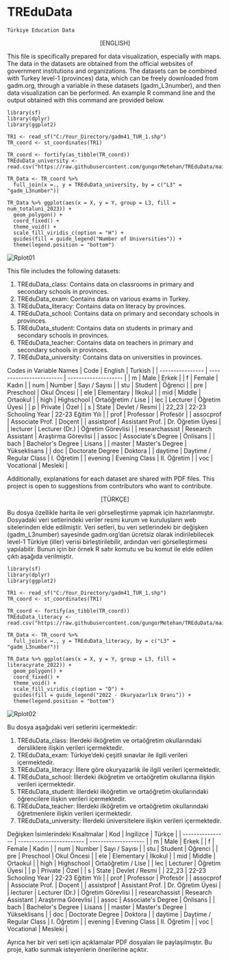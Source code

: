# TREduData

`Türkiye Education Data`

<p align="center">
[ENGLISH]
</p>

This file is specifically prepared for data visualization, especially with maps. The data in the datasets are obtained from the official websites of government institutions and organizations. The datasets can be combined with Turkey level-1 (provinces) data, which can be freely downloaded from gadm.org, through a variable in these datasets (gadm_L3number), and then data visualization can be performed. An example R command line and the output obtained with this command are provided below.

```
library(sf)
library(dplyr)
library(ggplot2)

TR1 <- read_sf("C:/Your_Directory/gadm41_TUR_1.shp")
TR_coord <- st_coordinates(TR1)

TR_coord <- fortify(as_tibble(TR_coord))
TREduData_university <- read.csv("https://raw.githubusercontent.com/gungorMetehan/TREduData/main/TREduData_university.csv")

TR_Data <- TR_coord %>%
  full_join(x =., y = TREduData_university, by = c("L3" = "gadm_L3number"))

TR_Data %>% ggplot(aes(x = X, y = Y, group = L3, fill = num_totaluni_2023)) +
  geom_polygon() +
  coord_fixed() +
  theme_void() +
  scale_fill_viridis_c(option = "H") +
  guides(fill = guide_legend("Number of Universities")) +
  theme(legend.position = "bottom")
```
![Rplot01](https://github.com/gungorMetehan/TREduData/assets/102655648/67ce379f-aefb-4a82-8e39-865e8ad8b79e)

This file includes the following datasets:
1) TREduData_class: Contains data on classrooms in primary and secondary schools in provinces.
2) TREduData_exam: Contains data on various exams in Turkey.
3) TREduData_literacy: Contains data on literacy by provinces.
4) TREduData_school: Contains data on primary and secondary schools in provinces.
5) TREduData_student: Contains data on students in primary and secondary schools in provinces.
6) TREduData_teacher: Contains data on teachers in primary and secondary schools in provinces.
7) TREduData_university: Contains data on universities in provinces.

Codes in Variable Names
| Code             | English                  | Turkish              |
| ---------------- | ------------------------ | -------------------- |
| m                | Male                     | Erkek                |
| f                | Female                   | Kadın                |
| num              | Number                   | Sayı / Sayısı        |
| stu              | Student                  | Öğrenci              |
| pre              | Preschool                | Okul Öncesi          |
| ele              | Elementary               | İlkokul              |
| mid              | Middle                   | Ortaokul             |
| high             | Highschool               | Ortaöğretim / Lise   |
| lec              | Lecturer                 | Öğretim Üyesi        |
| p                | Private                  | Özel                 |
| s                | State                    | Devlet / Resmi       |
| 22_23            | 22-23 Schooling Year     | 22-23 Eğitim Yılı    |
| prof             | Professor                | Profesör             |
| assocprof        | Associate Prof.          | Doçent               |
| assistprof       | Assistant Prof.          | Dr. Öğretim Üyesi    |
| lecturer         | Lecturer (Dr.)           | Öğretim Görevlisi    |
| researchassist   | Research Assistant       | Araştırma Görevlisi  |
| assoc            | Associate's Degree       | Önlisans             |
| bach             | Bachelor's Degree        | Lisans               |
| master           | Master's Degree          | Yükseklisans         |
| doc              | Doctorate Degree         | Doktora              |
| daytime          | Daytime / Regular Class  | I. Öğretim           |
| evening          | Evening Class            | II. Öğretim          |
| voc              | Vocational               | Mesleki              |


Additionally, explanations for each dataset are shared with PDF files. This project is open to suggestions from contributors who want to contribute.

<p align="center">
[TÜRKÇE]
</p>

Bu dosya özellikle harita ile veri görselleştirme yapmak için hazırlanmıştır. Dosyadaki veri setlerindeki veriler resmi kurum ve kuruluşların web sitelerinden elde edilmiştir. Veri setleri, bu veri setlerindeki bir değişken (gadm_L3number) sayesinde gadm.org’dan ücretsiz olarak indirilebilecek level-1 Türkiye (iller) verisi birleştirilebilir, ardından veri görselleştirmesi yapılabilir. Bunun için bir örnek R satır komutu ve bu komut ile elde edilen çıktı aşağıda verilmiştir.

```
library(sf)
library(dplyr)
library(ggplot2)

TR1 <- read_sf("C:/Your_Directory/gadm41_TUR_1.shp")
TR_coord <- st_coordinates(TR1)

TR_coord <- fortify(as_tibble(TR_coord))
TREduData_literacy <- read.csv("https://raw.githubusercontent.com/gungorMetehan/TREduData/main/TREduData_literacy.csv")

TR_Data <- TR_coord %>%
  full_join(x =., y = TREduData_literacy, by = c("L3" = "gadm_L3number"))

TR_Data %>% ggplot(aes(x = X, y = Y, group = L3, fill = literacyrate_2022)) +
  geom_polygon() +
  coord_fixed() +
  theme_void() +
  scale_fill_viridis_c(option = "D") +
  guides(fill = guide_legend("2022 - Okuryazarlık Oranı")) +
  theme(legend.position = "bottom")
```
![Rplot02](https://github.com/gungorMetehan/TREduData/assets/102655648/6f8dd21a-399c-4fe4-addf-763d2b4e7729)

Bu dosya aşağıdaki veri setlerini içermektedir:
1) TREduData_class: İllerdeki ilköğretim ve ortaöğretim okullarındaki dersliklere ilişkin verileri içermektedir.
2) TREduData_exam: Türkiye’deki çeşitli sınavlar ile ilgili verileri içermektedir.
3) TREduData_literacy: İllere göre okuryazarlık ile ilgili verileri içermektedir.
4) TREduData_school: İllerdeki ilköğretim ve ortaöğretim okullarına ilişkin verileri içermektedir.
5) TREduData_student: İllerdeki ilköğretim ve ortaöğretim okullarındaki öğrencilere ilişkin verileri içermektedir.
6) TREduData_teacher: İllerdeki ilköğretim ve ortaöğretim okullarındaki öğretmenlere ilişkin verileri içermektedir.
7) TREduData_university: İllerdeki üniversitelere ilişkin verileri içermektedir.

Değişken İsimlerindeki Kısaltmalar
| Kod              | İngilizce                | Türkçe               |
| ---------------- | ------------------------ | -------------------- |
| m                | Male                     | Erkek                |
| f                | Female                   | Kadın                |
| num              | Number                   | Sayı / Sayısı        |
| stu              | Student                  | Öğrenci              |
| pre              | Preschool                | Okul Öncesi          |
| ele              | Elementary               | İlkokul              |
| mid              | Middle                   | Ortaokul             |
| high             | Highschool               | Ortaöğretim / Lise   |
| lec              | Lecturer                 | Öğretim Üyesi        |
| p                | Private                  | Özel                 |
| s                | State                    | Devlet / Resmi       |
| 22_23            | 22-23 Schooling Year     | 22-23 Eğitim Yılı    |
| prof             | Professor                | Profesör             |
| assocprof        | Associate Prof.          | Doçent               |
| assistprof       | Assistant Prof.          | Dr. Öğretim Üyesi    |
| lecturer         | Lecturer (Dr.)           | Öğretim Görevlisi    |
| researchassist   | Research Assistant       | Araştırma Görevlisi  |
| assoc            | Associate's Degree       | Önlisans             |
| bach             | Bachelor's Degree        | Lisans               |
| master           | Master's Degree          | Yükseklisans         |
| doc              | Doctorate Degree         | Doktora              |
| daytime          | Daytime / Regular Class  | I. Öğretim           |
| evening          | Evening Class            | II. Öğretim          |
| voc              | Vocational               | Mesleki              |

Ayrıca her bir veri seti için açıklamalar PDF dosyaları ile paylaşılmıştır. Bu proje, katkı sunmak isteyenlerin önerilerine açıktır.
